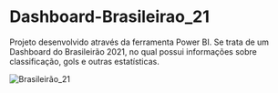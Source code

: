 # Dashboard-Brasileirao_21

Projeto desenvolvido através da ferramenta Power BI. Se trata de um Dashboard do Brasileirão 2021, no qual possui informações sobre classificação, gols e outras estatísticas.


![Brasileirão_21](https://user-images.githubusercontent.com/55302289/190713776-b35ffd2d-d356-4b1d-a92d-0fb7650ba53a.png)
